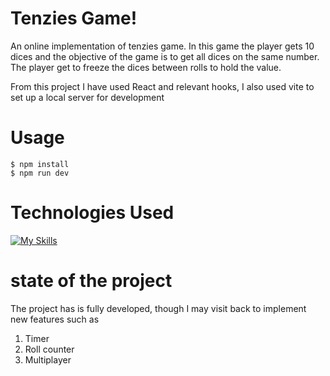 # Tenzies Game!

An online implementation of tenzies game. In this game the player gets 10 dices and the objective of the game is to get all dices on the same number. The player get to freeze the dices between rolls to hold the value.

From this project I have used React and relevant hooks, I also used vite to set up a local server for development

# Usage

    $ npm install
    $ npm run dev

# Technologies Used

[![My Skills](https://skillicons.dev/icons?i=js,ts,react,vite)](https://skillicons.dev)

# state of the project

The project has is fully developed, though I may visit back to implement new features such as

1.  Timer
2.  Roll counter
3.  Multiplayer

